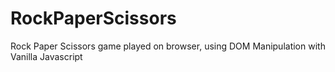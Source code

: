 # RockPaperScissors

Rock Paper Scissors game played on browser, using DOM Manipulation with Vanilla Javascript
